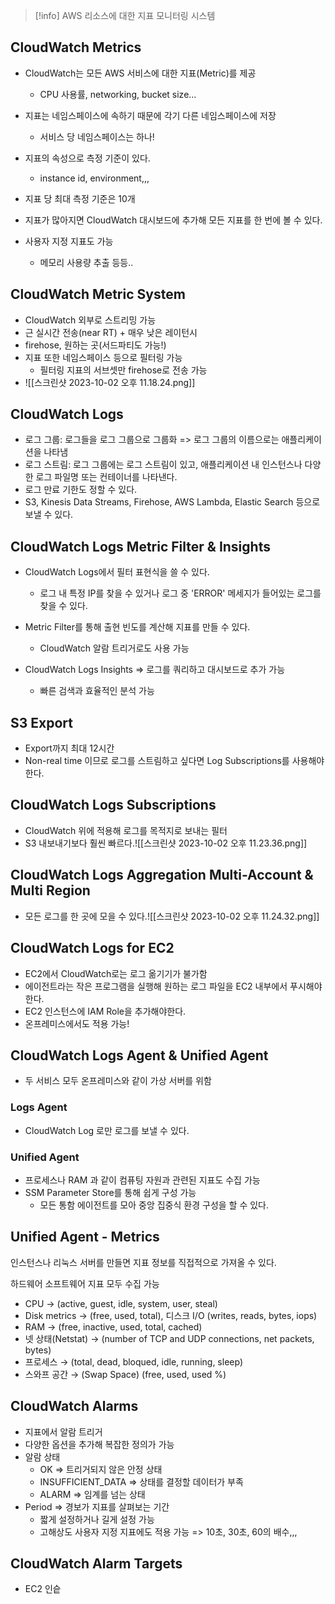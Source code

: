 
>[!info] AWS 리소스에 대한 지표 모니터링 시스템


## CloudWatch Metrics

- CloudWatch는 모든 AWS 서비스에 대한 지표(Metric)를 제공
	- CPU 사용률, networking, bucket size...

- 지표는 네임스페이스에 속하기 때문에 각기 다른 네임스페이스에 저장
	- 서비스 당 네임스페이스는 하나!

- 지표의 속성으로 측정 기준이 있다.
	- instance id, environment,,,

- 지표 당 최대 측정 기준은 10개
- 지표가 많아지면 CloudWatch 대시보드에 추가해 모든 지표를 한 번에 볼 수 있다.
- 사용자 지정 지표도 가능
	- 메모리 사용량 추출 등등..

## CloudWatch Metric System


- CloudWatch 외부로 스트리밍 가능
- 근 실시간 전송(near RT) + 매우 낮은 레이턴시
- firehose, 원하는 곳(서드파티도 가능!)
- 지표 또한 네임스페이스 등으로 필터링 가능
	- 필터링 지표의 서브셋만 firehose로 전송 가능
- ![[스크린샷 2023-10-02 오후 11.18.24.png]]


## CloudWatch Logs

- 로그 그룹: 로그들을 로그 그룹으로 그룹화 => 로그 그룹의 이름으로는 애플리케이션을 나타냄
- 로그 스트림: 로그 그룹에는 로그 스트림이 있고, 애플리케이션 내 인스턴스나 다양한 로그 파일명 또는 컨테이너를 나타낸다.
- 로그 만료 기한도 정할 수 있다.
- S3, Kinesis Data Streams, Firehose, AWS Lambda, Elastic Search 등으로 보낼 수 있다.


## CloudWatch Logs Metric Filter & Insights

- CloudWatch Logs에서 필터 표현식을 쓸 수 있다.
	- 로그 내 특정 IP를 찾을 수 있거나 로그 중 'ERROR' 메세지가 들어있는 로그를 찾을 수 있다.

- Metric Filter를 통해 출현 빈도를 계산해 지표를 만들 수 있다.
	- CloudWatch 알람 트리거로도 사용 가능

- CloudWatch Logs Insights => 로그를 쿼리하고 대시보드로 추가 가능
	- 빠른 검색과 효율적인 분석 가능


## S3 Export

- Export까지 최대 12시간
- Non-real time 이므로 로그를 스트림하고 싶다면 Log Subscriptions를 사용해야 한다.


## CloudWatch Logs Subscriptions

- CloudWatch 위에 적용해 로그를 목적지로 보내는 필터
- S3 내보내기보다 훨씬 빠르다.![[스크린샷 2023-10-02 오후 11.23.36.png]]


## CloudWatch Logs Aggregation Multi-Account & Multi Region


- 모든 로그를 한 곳에 모을 수 있다.![[스크린샷 2023-10-02 오후 11.24.32.png]]


## CloudWatch Logs for EC2

- EC2에서 CloudWatch로는 로그 옮기기가 불가함
- 에이전트라는 작은 프로그램을 실행해 원하는 로그 파일을 EC2 내부에서 푸시해야한다.
- EC2 인스턴스에 IAM Role을 추가해야한다.
- 온프레미스에서도 적용 가능!


## CloudWatch Logs Agent & Unified Agent

- 두 서비스 모두 온프레미스와 같이 가상 서버를 위함

### Logs Agent

- CloudWatch Log 로만 로그를 보낼 수 있다.

### Unified Agent

- 프로세스나 RAM 과 같이 컴퓨팅 자원과 관련된 지표도 수집 가능
- SSM Parameter Store를 통해 쉽게 구성 가능
	- 모든 통함 에이전트를 모아 중앙 집중식 환경 구성을 할 수 있다.


## Unified Agent - Metrics

인스턴스나 리눅스 서버를 만들면 지표 정보를 직접적으로 가져올 수 있다.

하드웨어 소프트웨어 지표 모두 수집 가능

- CPU → (active, guest, idle, system, user, steal)
- Disk metrics → (free, used, total), 디스크 I/O (writes, reads, bytes, iops)
- RAM → (free, inactive, used, total, cached)
- 넷 상태(Netstat) → (number of TCP and UDP connections, net packets, bytes)
- 프로세스 → (total, dead, bloqued, idle, running, sleep)
- 스와프 공간 → (Swap Space) (free, used, used %)


## CloudWatch Alarms

- 지표에서 알람 트리거
- 다양한 옵션을 추가해 복잡한 정의가 가능
- 알람 상태
	- OK => 트리거되지 않은 안정 상태
	- INSUFFICIENT_DATA => 상태를 결정할 데이터가 부족
	- ALARM => 임계를 넘는 상태
- Period => 경보가 지표를 살펴보는 기간
	- 짧게 설정하거나 길게 설정 가능
	- 고해상도 사용자 지정 지표에도 적용 가능 => 10초, 30초, 60의 배수,,,


## CloudWatch Alarm Targets

- EC2 인슽